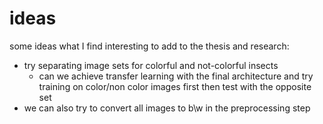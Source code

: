 # ideas
some ideas what I find interesting to add to the thesis and research:

- try separating image sets for colorful and not-colorful insects
  - can we achieve transfer learning with the final architecture and try training on color/non color images first then test with the opposite set
- we can also try to convert all images to b\w in the preprocessing step
